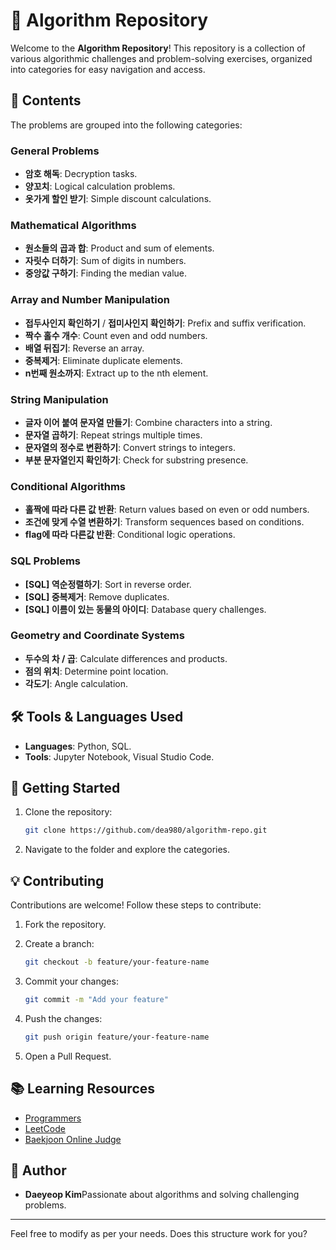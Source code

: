 # 🧮 Algorithm Repository

Welcome to the **Algorithm Repository**! This repository is a collection of various algorithmic challenges and problem-solving exercises, organized into categories for easy navigation and access.



## 📁 **Contents**

The problems are grouped into the following categories:

### General Problems

- **암호 해독**: Decryption tasks.
- **양꼬치**: Logical calculation problems.
- **옷가게 할인 받기**: Simple discount calculations.

### Mathematical Algorithms

- **원소들의 곱과 합**: Product and sum of elements.
- **자릿수 더하기**: Sum of digits in numbers.
- **중앙값 구하기**: Finding the median value.

### Array and Number Manipulation

- **접두사인지 확인하기** / **접미사인지 확인하기**: Prefix and suffix verification.
- **짝수 홀수 개수**: Count even and odd numbers.
- **배열 뒤집기**: Reverse an array.
- **중복제거**: Eliminate duplicate elements.
- **n번째 원소까지**: Extract up to the nth element.

### String Manipulation

- **글자 이어 붙여 문자열 만들기**: Combine characters into a string.
- **문자열 곱하기**: Repeat strings multiple times.
- **문자열의 정수로 변환하기**: Convert strings to integers.
- **부분 문자열인지 확인하기**: Check for substring presence.

### Conditional Algorithms

- **홀짝에 따라 다른 값 반환**: Return values based on even or odd numbers.
- **조건에 맞게 수열 변환하기**: Transform sequences based on conditions.
- **flag에 따라 다른값 반환**: Conditional logic operations.

### SQL Problems

- **[SQL] 역순정렬하기**: Sort in reverse order.
- **[SQL] 중복제거**: Remove duplicates.
- **[SQL] 이름이 있는 동물의 아이디**: Database query challenges.

### Geometry and Coordinate Systems

- **두수의 차 / 곱**: Calculate differences and products.
- **점의 위치**: Determine point location.
- **각도기**: Angle calculation.


## 🛠️ **Tools & Languages Used**

- **Languages**: Python, SQL.
- **Tools**: Jupyter Notebook, Visual Studio Code.


## 🚀 **Getting Started**

1. Clone the repository:
    
    ```bash
    git clone https://github.com/dea980/algorithm-repo.git
    ```
    
2. Navigate to the folder and explore the categories.


## 💡 **Contributing**

Contributions are welcome! Follow these steps to contribute:

1. Fork the repository.
2. Create a branch:
    
    ```bash
    git checkout -b feature/your-feature-name
    ```
    
3. Commit your changes:
    
    ```bash
    git commit -m "Add your feature"
    ```
    
4. Push the changes:
    
    ```bash
    git push origin feature/your-feature-name
    ```
    
5. Open a Pull Request.


## 📚 **Learning Resources**

- [Programmers](https://programmers.co.kr/)
- [LeetCode](https://leetcode.com/)
- [Baekjoon Online Judge](https://www.acmicpc.net/)

## 👤 **Author**

- **Daeyeop Kim**Passionate about algorithms and solving challenging problems.

---

Feel free to modify as per your needs. Does this structure work for you?

